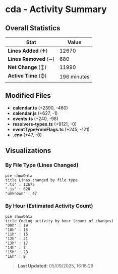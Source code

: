 # cda - Activity Summary 

## Overall Statistics

| Stat                   | Value                                                             |
| ---------------------- | ----------------------------------------------------------------- |
| **Lines Added** (➕)   | 12670                                          |
| **Lines Removed** (➖) | 680                                        |
| **Net Change** (↕)    | 11990                |
| **Active Time** (⌚)   | 196 minutes |


## Modified Files
- **calendar.ts** (+2390, -460)
- **calendar.js** (+627, -1)
- **events.ts** (+240, -98)
- **resolvers-types.ts** (+9121, -0)
- **eventTypeFromFlags.ts** (+245, -121)
- **.env** (+47, -0)

## Visualizations

### By File Type (Lines Changed)

```mermaid
pie showData
title Lines changed by file type
".ts" : 12675
".js" : 628
"unknown" : 47
```

### By Hour (Estimated Activity Count)

```mermaid
pie showData
title Coding activity by hour (count of changes)
"09h" : 19
"10h" : 15
"11h" : 15
"12h" : 21
"13h" : 17
"14h" : 7
"15h" : 23
"16h" : 9
```


> **Last Updated:** 05/09/2025, 16:16:29